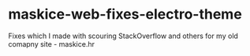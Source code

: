 # maskice-web-fixes-electro-theme
 Fixes which I made with scouring StackOverflow and others for my old comapny site - maskice.hr
